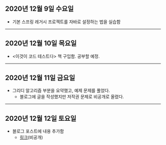 ## 2020년 12월 9일 수요일
* 기본 스프링 레거시 프로젝트를 자바로 설정하는 법을 실습함
---
## 2020년 12월 10일 목요일
* <이것이 코드 테스트다> 책 구입함. 공부할 예정.
---
## 2020년 12월 11일 금요일
* 그리디 알고리즘 부분을 요약했고, 예제 문제를 풀었다.
  - 블로그에 글을 작성했지만 저작권 문제로 비공개로 올렸다.
---
## 2020년 12월 12일 토요일
* 블로그 포스트에 내용 추가함
  - [링크](https://glasgow.tistory.com/56)(비공개)
